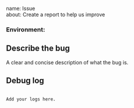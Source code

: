 name: Issue  
about: Create a report to help us improve

### Environment:

## Describe the bug

A clear and concise description of what the bug is.

## Debug log

```plaintext

Add your logs here.
```